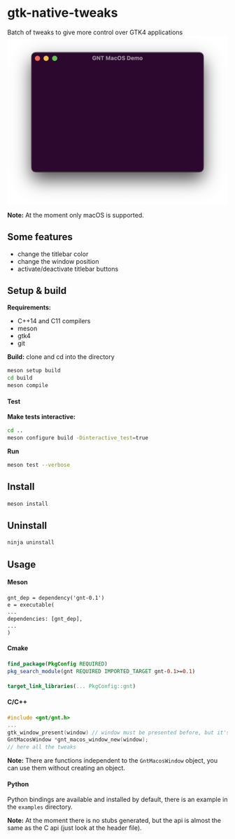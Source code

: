 # gtk-native-tweaks

Batch of tweaks to give more control over GTK4 applications
![Alt Text](screenshot.png)

**Note:** At the moment only macOS is supported.

## Some features

- change the titlebar color
- change the window position
- activate/deactivate titlebar buttons

## Setup & build

**Requirements:**

- C++14 and C11 compilers
- meson
- gtk4
- git

**Build:**
clone and cd into the directory

```bash
meson setup build
cd build
meson compile
```

#### Test

**Make tests interactive:**

```bash
cd ..
meson configure build -Dinteractive_test=true
```

**Run**

```bash
meson test --verbose
```

## Install

```bash
meson install
```

## Uninstall

```bash
ninja uninstall
```

## Usage

#### Meson

```meson
gnt_dep = dependency('gnt-0.1')
e = executable(
...
dependencies: [gnt_dep],
...
)
```

#### Cmake

```cmake
find_package(PkgConfig REQUIRED)
pkg_search_module(gnt REQUIRED IMPORTED_TARGET gnt-0.1>=0.1)

target_link_libraries(... PkgConfig::gnt)
```

#### C/C++

```c
#include <gnt/gnt.h>
...
gtk_window_present(window) // window must be presented before, but it's fast so it's not a problem
GntMacosWindow *gnt_macos_window_new(window);
// here all the tweaks
```

**Note:** There are functions independent to the `GntMacosWindow` object, you can use them without creating an object.

#### Python

Python bindings are available and installed by default, there is an example in the `examples` directory.

**Note:** At the moment there is no stubs generated, but the api is almost the same as the C api (just look at the header file).
